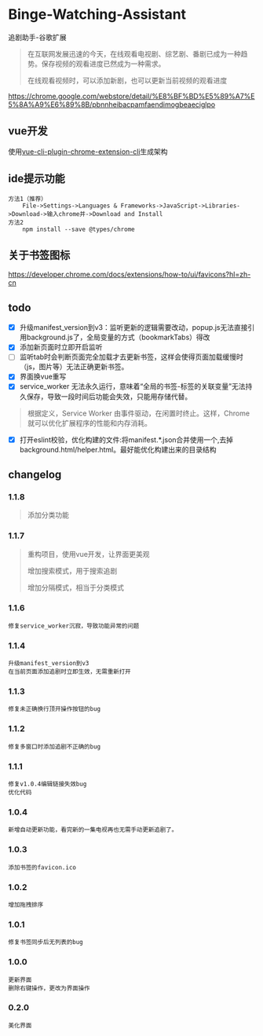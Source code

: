 # Binge-Watching-Assistant

追剧助手-谷歌扩展

> 在互联网发展迅速的今天，在线观看电视剧、综艺剧、番剧已成为一种趋势。保存视频的观看进度已然成为一种需求。
>
> 在线观看视频时，可以添加新剧，也可以更新当前视频的观看进度

https://chrome.google.com/webstore/detail/%E8%BF%BD%E5%89%A7%E5%8A%A9%E6%89%8B/pbnnheibacpamfaendimogbeaeciglpo

## vue开发

使用[vue-cli-plugin-chrome-extension-cli](https://github.com/sanyu1225/vue-cli-plugin-chrome-extension-cli)生成架构

## ide提示功能

    方法1（推荐） 
        File->Settings->Languages & Frameworks->JavaScript->Libraries->Download->输入chrome并->Download and Install
    方法2
        npm install --save @types/chrome

## 关于书签图标

https://developer.chrome.com/docs/extensions/how-to/ui/favicons?hl=zh-cn

## todo

- [x] 升级manifest_version到v3：监听更新的逻辑需要改动，popup.js无法直接引用background.js了，全局变量的方式（bookmarkTabs）得改
- [x] 添加新页面时立即开启监听
- [ ] 监听tab时会判断页面完全加载才去更新书签，这样会使得页面加载缓慢时（js，图片等）无法正确更新书签。
- [x] 界面换vue重写
- [x] service_worker 无法永久运行，意味着“全局的书签-标签的关联变量”无法持久保存，导致一段时间后功能会失效，只能用存储代替。

> 根据定义，Service Worker 由事件驱动，在闲置时终止。这样，Chrome 就可以优化扩展程序的性能和内存消耗。

- [x] 打开eslint校验，优化构建的文件:将manifest.*.json合并使用一个,去掉background.html/helper.html。最好能优化构建出来的目录结构

## changelog

### 1.1.8

> 添加分类功能

### 1.1.7

> 重构项目，使用vue开发，让界面更美观
>
> 增加搜索模式，用于搜索追剧
>
> 增加分隔模式，相当于分类模式

### 1.1.6

    修复service_worker沉寂，导致功能异常的问题

### 1.1.4

    升级manifest_version到v3
    在当前页面添加追剧时立即生效，无需重新打开

### 1.1.3

    修复未正确换行顶开操作按钮的bug

### 1.1.2

    修复多窗口时添加追剧不正确的bug

### 1.1.1

    修复v1.0.4编辑链接失效bug
    优化代码

### 1.0.4

    新增自动更新功能，看完新的一集电视再也无需手动更新追剧了。

### 1.0.3

    添加书签的favicon.ico

### 1.0.2

    增加拖拽排序

### 1.0.1

    修复书签同步后无列表的bug

### 1.0.0

    更新界面
    删除右键操作，更改为界面操作

### 0.2.0

    美化界面
